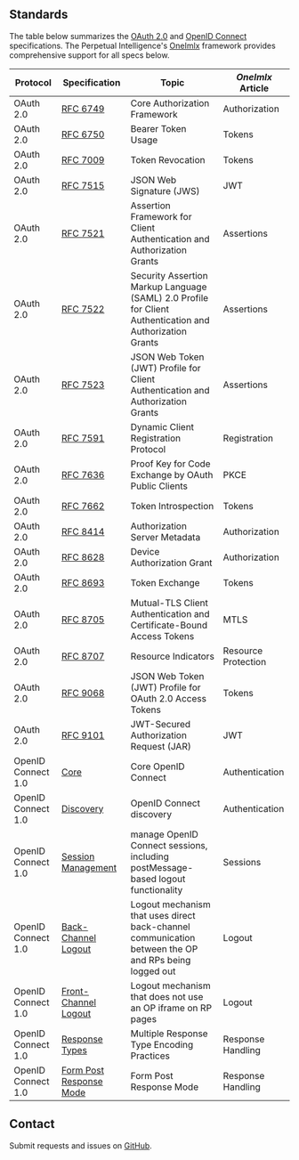 ## Standards
The table below summarizes the [OAuth 2.0](https://oauth.net/2/) and [OpenID Connect](https://openid.net/developers/specs/) specifications. The Perpetual Intelligence's [OneImlx](http://localhost:8080/articles/oneimlx.html) framework provides comprehensive support for all specs below.

| Protocol |  Specification | Topic | *OneImlx* Article |
|----------|-----------------|------|----------|
| OAuth 2.0 | [RFC 6749](https://datatracker.ietf.org/doc/html/rfc6749) | Core Authorization Framework | Authorization |
| OAuth 2.0 | [RFC 6750](https://datatracker.ietf.org/doc/html/rfc6750) | Bearer Token Usage | Tokens |
| OAuth 2.0 | [RFC 7009](https://datatracker.ietf.org/doc/html/rfc7009) | Token Revocation | Tokens |
| OAuth 2.0 | [RFC 7515](https://www.rfc-editor.org/info/rfc7515) | JSON Web Signature (JWS) | JWT |
| OAuth 2.0 | [RFC 7521](https://datatracker.ietf.org/doc/html/rfc7521) | Assertion Framework for Client Authentication and Authorization Grants | Assertions |
| OAuth 2.0 | [RFC 7522](https://datatracker.ietf.org/doc/html/rfc7522) | Security Assertion Markup Language (SAML) 2.0 Profile for Client Authentication and Authorization Grants | Assertions |
| OAuth 2.0 | [RFC 7523](https://datatracker.ietf.org/doc/html/rfc7523) | JSON Web Token (JWT) Profile for Client Authentication and Authorization Grants | Assertions |
| OAuth 2.0 | [RFC 7591](https://datatracker.ietf.org/doc/html/rfc7591) | Dynamic Client Registration Protocol | Registration |
| OAuth 2.0 | [RFC 7636](https://datatracker.ietf.org/doc/html/rfc7636) | Proof Key for Code Exchange by OAuth Public Clients | PKCE |
| OAuth 2.0 | [RFC 7662](https://datatracker.ietf.org/doc/html/rfc7662) | Token Introspection | Tokens |
| OAuth 2.0 | [RFC 8414](https://www.rfc-editor.org/info/rfc8414) | Authorization Server Metadata | Authorization |
| OAuth 2.0 | [RFC 8628](https://www.rfc-editor.org/info/rfc8628) | Device Authorization Grant | Authorization |
| OAuth 2.0 | [RFC 8693](https://www.rfc-editor.org/info/rfc8693) | Token Exchange | Tokens |
| OAuth 2.0 | [RFC 8705](https://www.rfc-editor.org/info/rfc8705) | Mutual-TLS Client Authentication and Certificate-Bound  Access Tokens | MTLS |
| OAuth 2.0 | [RFC 8707](https://www.rfc-editor.org/info/rfc8707) | Resource Indicators | Resource Protection |
| OAuth 2.0 | [RFC 9068](https://www.rfc-editor.org/info/rfc9068) | JSON Web Token (JWT) Profile for OAuth 2.0 Access Tokens | Tokens |
| OAuth 2.0 | [RFC 9101](https://www.rfc-editor.org/info/rfc9101) | JWT-Secured Authorization Request (JAR) | JWT |
| OpenID Connect 1.0 | [Core](https://openid.net/specs/openid-connect-core-1_0.html) | Core OpenID Connect  | Authentication |
| OpenID Connect 1.0 | [Discovery](https://openid.net/specs/openid-connect-discovery-1_0.html) | OpenID Connect discovery  | Authentication |
| OpenID Connect 1.0 | [Session Management](https://openid.net/specs/openid-connect-discovery-1_0.html) | manage OpenID Connect sessions, including postMessage-based logout functionality  | Sessions |
| OpenID Connect 1.0 | [Back-Channel Logout](https://openid.net/specs/openid-connect-backchannel-1_0.html) | Logout mechanism that uses direct back-channel communication between the OP and RPs being logged out  | Logout |
| OpenID Connect 1.0 | [Front-Channel Logout](https://openid.net/specs/openid-connect-frontchannel-1_0.html) | Logout mechanism that does not use an OP iframe on RP pages  | Logout |
| OpenID Connect 1.0 | [Response Types](https://openid.net/specs/oauth-v2-multiple-response-types-1_0.html) | Multiple Response Type Encoding Practices  | Response Handling |
| OpenID Connect 1.0 | [Form Post Response Mode](https://openid.net/specs/oauth-v2-form-post-response-mode-1_0.html) | Form Post Response Mode  | Response Handling |

## Contact
Submit requests and issues on [GitHub](https://github.com/perpetualintelligence/docs/issues).
